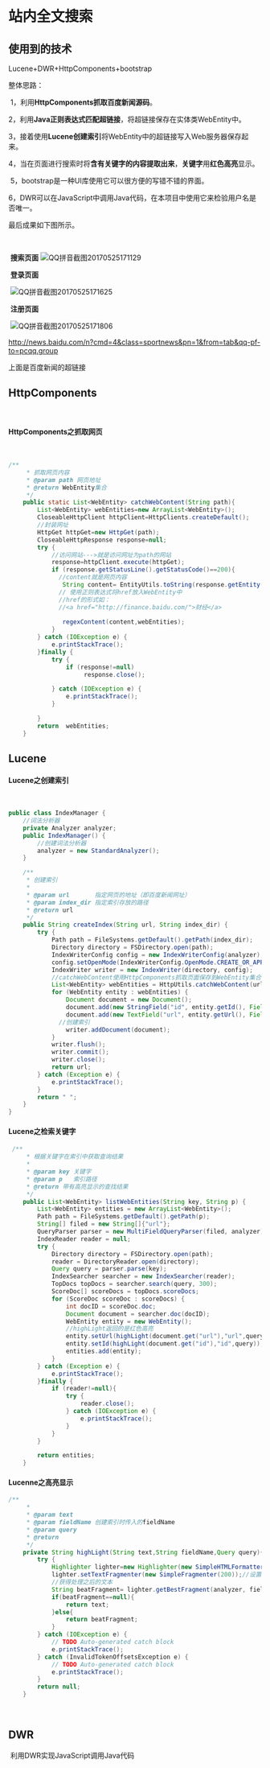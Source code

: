 # 站内全文搜索

## 使用到的技术

Lucene+DWR+HttpComponents+bootstrap

整体思路：

​	1，利用**HttpComponents抓取百度新闻源码**。

​	2，利用**Java正则表达式匹配超链接**，将超链接保存在实体类WebEntity中。

​	3，接着使用**Lucene创建索引**将WebEntity中的超链接写入Web服务器保存起来。

​	4，当在页面进行搜索时将**含有关键字的内容提取出来**，**关键字**用**红色高亮**显示。

​	5，bootstrap是一种UI库使用它可以很方便的写错不错的界面。

​	6，DWR可以在JavaScript中调用Java代码，在本项目中使用它来检验用户名是否唯一。

最后成果如下图所示。

​	

​		**搜索页面**	![	QQ拼音截图20170525171129](/lzjqcc/web_search/blob/master/129.png)

​		**登录页面**

​		![QQ拼音截图20170525171625](/lzjqcc/web_search/blob/master/625.png)

​		**注册页面**

​		![QQ拼音截图20170525171806](/lzjqcc/web_search/blob/master/806.png)

http://news.baidu.com/n?cmd=4&class=sportnews&pn=1&from=tab&qq-pf-to=pcqq.group

上面是百度新闻的超链接

## HttpComponents

​	

#### 	HttpComponents之抓取网页

​		

```java
/**
     * 抓取网页内容
     * @param path 网页地址
     * @return WebEntity集合
     */
    public static List<WebEntity> catchWebContent(String path){
        List<WebEntity> webEntities=new ArrayList<WebEntity>();
        CloseableHttpClient httpClient=HttpClients.createDefault();
        //封装网址
        HttpGet httpGet=new HttpGet(path);
        CloseableHttpResponse response=null;
        try {
            //访问网站--->就是访问网址为path的网站
            response=httpClient.execute(httpGet);
            if (response.getStatusLine().getStatusCode()==200){
              //content就是网页内容
               String content= EntityUtils.toString(response.getEntity(),"gb2312");
              // 使用正则表达式将href放入WebEntity中
              //href的形式如：
              //<a href="http://finance.baidu.com/">财经</a>
      				
               regexContent(content,webEntities);
            }
        } catch (IOException e) {
            e.printStackTrace();
        }finally {
            try {
                if (response!=null)
                     response.close();

            } catch (IOException e) {
                e.printStackTrace();
            }

        }
        return  webEntities;
    }
```

## Lucene

####       Lucene之创建索引

​		

```java
public class IndexManager {
  	//词法分析器
    private Analyzer analyzer;
    public IndexManager() {
      	//创建词法分析器
        analyzer = new StandardAnalyzer();
    }

    /**
     * 创建索引
     *
     * @param url       指定网页的地址（即百度新闻网址）
     * @param index_dir 指定索引存放的路径
     * @return url
     */
    public String createIndex(String url, String index_dir) {
        try {
            Path path = FileSystems.getDefault().getPath(index_dir);
            Directory directory = FSDirectory.open(path);
            IndexWriterConfig config = new IndexWriterConfig(analyzer);
            config.setOpenMode(IndexWriterConfig.OpenMode.CREATE_OR_APPEND);
            IndexWriter writer = new IndexWriter(directory, config);
          	//catchWebContent使用HttpComponents抓取页面保存到WebEntity集合
            List<WebEntity> webEntities = HttpUtils.catchWebContent(url);
            for (WebEntity entity : webEntities) {
                Document document = new Document();
                document.add(new StringField("id", entity.getId(), Field.Store.YES));
                document.add(new TextField("url", entity.getUrl(), Field.Store.YES));
              //创建索引
                writer.addDocument(document);
            }
            writer.flush();
            writer.commit();
            writer.close();
            return url;
        } catch (Exception e) {
            e.printStackTrace();
        }
        return " ";
    }
}
```

#### 	Lucene之检索关键字

#### 	

```java
 /**
     * 根据关键字在索引中获取查询结果
     *
     * @param key 关键字
     * @param p   索引路径
     * @return 带有高亮显示的查找结果
     */
    public List<WebEntity> listWebEntities(String key, String p) {
        List<WebEntity> entities = new ArrayList<WebEntity>();
        Path path = FileSystems.getDefault().getPath(p);
        String[] filed = new String[]{"url"};
        QueryParser parser = new MultiFieldQueryParser(filed, analyzer);
        IndexReader reader = null;
        try {
            Directory directory = FSDirectory.open(path);
            reader = DirectoryReader.open(directory);
            Query query = parser.parse(key);
            IndexSearcher searcher = new IndexSearcher(reader);
            TopDocs topDocs = searcher.search(query, 300);
            ScoreDoc[] scoreDocs = topDocs.scoreDocs;
            for (ScoreDoc scoreDoc : scoreDocs) {
                int docID = scoreDoc.doc;
                Document document = searcher.doc(docID);
                WebEntity entity = new WebEntity();
              	//highLight返回的是红色高亮
                entity.setUrl(highLight(document.get("url"),"url",query));
                entity.setId(highLight(document.get("id"),"id",query));
                entities.add(entity);
            }
        } catch (Exception e) {
            e.printStackTrace();
        }finally {
            if (reader!=null){
                try {
                    reader.close();
                } catch (IOException e) {
                    e.printStackTrace();
                }
            }
        }

        return entities;
    }
```

#### 	Lucenne之高亮显示

```java
/**
     * 
     * @param text
     * @param fieldName 创建索引时传入的fieldName
     * @param query
     * @return
     */
    private String highLight(String text,String fieldName,Query query){
        try {
            Highlighter lighter=new Highlighter(new SimpleHTMLFormatter("<font color=\'red\'>", "</font>"), new QueryScorer(query));
            lighter.setTextFragmenter(new SimpleFragmenter(200));//设置经过被高亮处理的文本  字数为两百
            //获得处理之后的文本
            String beatFragment= lighter.getBestFragment(analyzer, fieldName, text);// fieldName 高亮显示的哪个域  text高亮显示出现的文本
            if(beatFragment==null){
                return text;
            }else{
                return beatFragment;
            }
        } catch (IOException e) {
            // TODO Auto-generated catch block
            e.printStackTrace();
        } catch (InvalidTokenOffsetsException e) {
            // TODO Auto-generated catch block
            e.printStackTrace();
        }
        return null;
    }
```

​	

## DWR

​	利用DWR实现JavaScript调用Java代码

